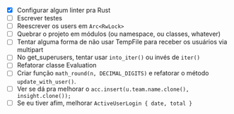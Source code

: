 - [x] Configurar algum linter pra Rust
- [ ] Escrever testes
- [ ] Reescrever os users em `Arc<RwLock>`
- [ ] Quebrar o projeto em módulos (ou namespace, ou classes, whatever)
- [ ] Tentar alguma forma de não usar TempFile para receber os usuários via multipart
- [ ] No get_superusers, tentar usar `into_iter()` ou invés de `iter()`
- [ ] Refatorar classe Evaluation
- [ ] Criar função `math_round(n, DECIMAL_DIGITS)` e refatorar o método `update_with_user()`.
- [ ] Ver se dá pra melhorar o `acc.insert(u.team.name.clone(), insight.clone());`
- [ ] Se eu tiver afim, melhorar `ActiveUserLogin { date, total }`
